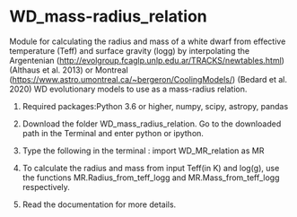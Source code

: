 # WD_mass-radius_relation
Module for calculating the radius and mass of a white dwarf from effective temperature (Teff) and surface gravity (logg) by interpolating the Argentenian (http://evolgroup.fcaglp.unlp.edu.ar/TRACKS/newtables.html) (Althaus et al. 2013) or Montreal (https://www.astro.umontreal.ca/~bergeron/CoolingModels/) (Bedard et al. 2020) WD evolutionary models to use as a mass-radius relation.  

1. Required packages:Python 3.6 or higher, numpy, scipy, astropy, pandas
 
2. Download the folder WD_mass_radius_relation. Go to the downloaded path in the Terminal and enter python or ipython.

3. Type the following in the terminal :
import WD_MR_relation as MR

4. To calculate the radius and mass from input Teff(in K) and log(g), use the functions MR.Radius_from_teff_logg and MR.Mass_from_teff_logg respectively.

5. Read the documentation for more details.
